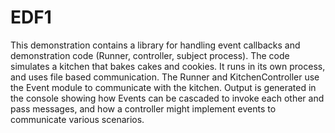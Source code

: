 # EDF1
This demonstration contains a library for handling event callbacks and demonstration code (Runner, controller, subject process). The code simulates a kitchen that bakes cakes and cookies. It runs in its own process, and uses file based communication. The Runner and KitchenController use the Event module to communicate with the kitchen. Output is generated in the console showing how Events can be cascaded to invoke each other and pass messages, and how a controller might implement events to communicate various scenarios. 
